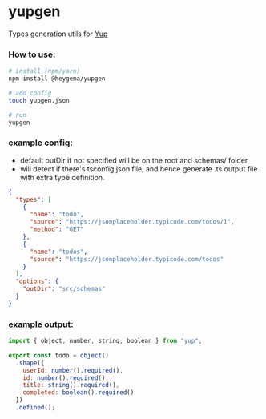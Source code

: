 # yupgen

Types generation utils for [Yup](https://github.com/jquense/yup)

### How to use:

```bash
# install (npm/yarn)
npm install @heygema/yupgen

# add config
touch yupgen.json

# run
yupgen
```

### example config:

- default outDir if not specified will be on the root and schemas/ folder
- will detect if there's tsconfig.json file, and hence generate .ts output file with extra type definition.

```json
{
  "types": [
    {
      "name": "todo",
      "source": "https://jsonplaceholder.typicode.com/todos/1",
      "method": "GET"
    },
    {
      "name": "todos",
      "source": "https://jsonplaceholder.typicode.com/todos"
    }
  ],
  "options": {
    "outDir": "src/schemas"
  }
}
```

### example output:

```js
import { object, number, string, boolean } from "yup";

export const todo = object()
  .shape({
    userId: number().required(),
    id: number().required(),
    title: string().required(),
    completed: boolean().required()
  })
  .defined();
```
